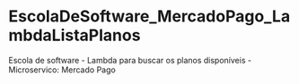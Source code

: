 # EscolaDeSoftware_MercadoPago_LambdaListaPlanos
Escola de software - Lambda para buscar os planos disponíveis - Microservico: Mercado Pago
